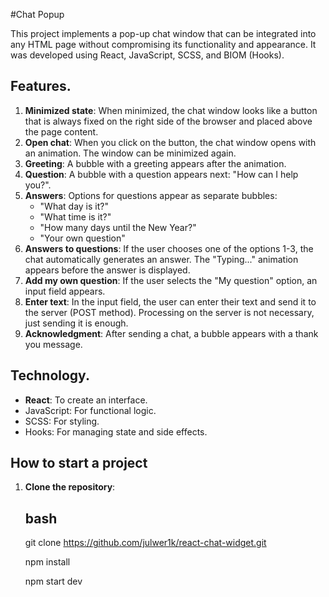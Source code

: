 #Chat Popup

This project implements a pop-up chat window that can be integrated into any HTML page without compromising its functionality and appearance. It was developed using React, JavaScript, SCSS, and BIOM (Hooks).

## Features.

1. **Minimized state**: When minimized, the chat window looks like a button that is always fixed on the right side of the browser and placed above the page content.
2. **Open chat**: When you click on the button, the chat window opens with an animation. The window can be minimized again.
3. **Greeting**: A bubble with a greeting appears after the animation.
4. **Question**: A bubble with a question appears next: "How can I help you?".
5. **Answers**: Options for questions appear as separate bubbles:
   - "What day is it?"
   - "What time is it?"
   - "How many days until the New Year?"
   - "Your own question"
6. **Answers to questions**: If the user chooses one of the options 1-3, the chat automatically generates an answer. The "Typing..." animation appears before the answer is displayed.
7. **Add my own question**: If the user selects the "My question" option, an input field appears.
8. **Enter text**: In the input field, the user can enter their text and send it to the server (POST method). Processing on the server is not necessary, just sending it is enough.
9. **Acknowledgment**: After sending a chat, a bubble appears with a thank you message.

## Technology.
- **React**: To create an interface.
- JavaScript: For functional logic.
- SCSS: For styling.
- Hooks: For managing state and side effects.

## How to start a project
1. **Clone the repository**:

   ## bash
   git clone https://github.com/julwer1k/react-chat-widget.git

   npm install

   npm start dev
   ```
